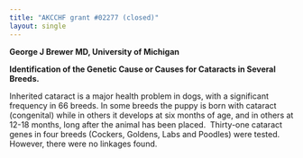 ```yaml
---
title: "AKCCHF grant #02277 (closed)"
layout: single
---
```


**George J Brewer MD, University of Michigan**

**Identification of the Genetic Cause or Causes for Cataracts in Several
Breeds.**

Inherited cataract is a major health problem in dogs, with a significant
frequency in 66 breeds. In some breeds the puppy is born with cataract
(congenital) while in others it develops at six months of age, and in
others at 12-18 months, long after the animal has been placed. 
Thirty-one cataract genes in four breeds (Cockers, Goldens, Labs and
Poodles) were tested.  However, there were no linkages found.
